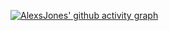 


[![AlexsJones' github activity graph](https://activity-graph.herokuapp.com/graph?username=AlexsJones&theme=github)](https://github.com/AlexsJones/github-readme-activity-graph)

